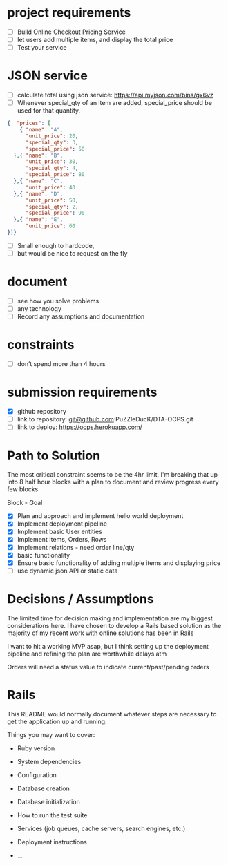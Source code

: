 

# project requirements
- [ ] Build Online Checkout Pricing Service
- [ ] let users add multiple items, and display the total price
- [ ] Test your service

# JSON service
- [ ] calculate total using json service: ​ https://api.myjson.com/bins/gx6vz
- [ ] Whenever special_qty of an item are added, special_price should be used for that quantity.

````json
{  "prices": [
    { "name": "A",
      "unit_price": 20,
      "special_qty": 3,
      "special_price": 50
  },{ "name": "B",
      "unit_price": 30,
      "special_qty": 4,
      "special_price": 80
  },{ "name": "C",
      "unit_price": 40
  },{ "name": "D",
      "unit_price": 50,
      "special_qty": 2,
      "special_price": 90
  },{ "name": "E",
      "unit_price": 60
}]}
````

- [ ] Small enough to hardcode,
- [ ] but would be nice to request on the fly

# document
- [ ] see how you solve problems
- [ ] any technology
- [ ] Record any assumptions and documentation

# constraints
- [ ] don’t spend more than 4 hours


# submission requirements
- [x] github repository
- [ ] link to repository: git@github.com:PuZZleDucK/DTA-OCPS.git
- [ ] link to deploy: https://ocps.herokuapp.com/

# Path to Solution
The most critical constraint seems to be the 4hr limit, I'm breaking that up into 8 half hour blocks with a plan to document and review progress every few blocks

Block - Goal
- [x] Plan and approach and implement hello world deployment
- [x] Implement deployment pipeline
- [x] Implement basic User entities
- [x] Implement Items, Orders, Rows
- [x] Implement relations - need order line/qty
- [x] basic functionality
- [x] Ensure basic functionality of adding multiple items and displaying price
- [ ] use dynamic json API or static data

# Decisions / Assumptions
The limited time for decision making and implementation are my biggest considerations here. I have chosen to develop a Rails based solution as the majority of my recent work with online solutions has been in Rails

I want to hit a working MVP asap, but I think setting up the deployment pipeline and refining the plan are worthwhile delays atm

Orders will need a status value to indicate current/past/pending orders



# Rails

This README would normally document whatever steps are necessary to get the
application up and running.

Things you may want to cover:

* Ruby version

* System dependencies

* Configuration

* Database creation

* Database initialization

* How to run the test suite

* Services (job queues, cache servers, search engines, etc.)

* Deployment instructions

* ...
